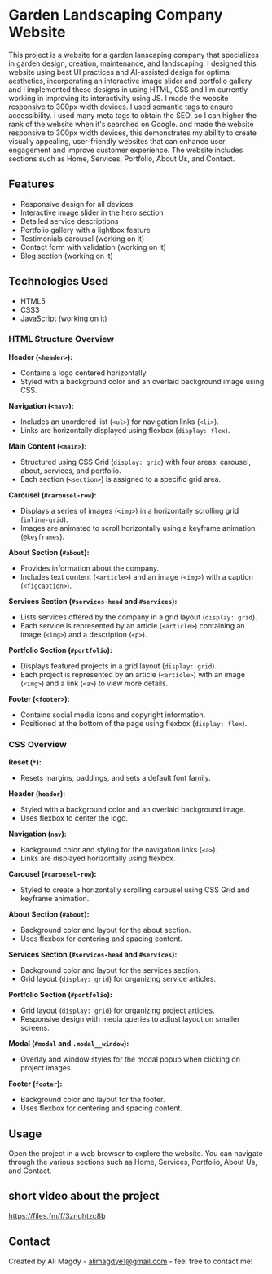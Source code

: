 # Garden Landscaping Company Website

This project is a website for a garden lanscaping company that specializes in garden design, creation, maintenance, and landscaping. I designed this website using best UI practices and AI-assisted design for optimal aesthetics, incorporating an interactive image slider and portfolio gallery and  I implemented these designs in using HTML, CSS and I'm currently working in improving its interactivity using JS. I made the website responsive to 300px width devices. I used semantic tags to ensure accessibility. I used many meta tags to obtain the SEO, so I can higher the rank of the website when it's searched on Google. and made the website responsive to 300px width devices, this demonstrates my ability to create visually appealing, user-friendly websites that can enhance user engagement and improve customer experience. The website includes sections such as Home, Services, Portfolio, About Us, and Contact.


## Features

- Responsive design for all devices
- Interactive image slider in the hero section
- Detailed service descriptions
- Portfolio gallery with a lightbox feature
- Testimonials carousel (working on it)
- Contact form with validation (working on it)
- Blog section (working on it)


## Technologies Used

- HTML5
- CSS3
- JavaScript (working on it)


### HTML Structure Overview

**Header (`<header>`):**
- Contains a logo centered horizontally.
- Styled with a background color and an overlaid background image using CSS.

**Navigation (`<nav>`):**
- Includes an unordered list (`<ul>`) for navigation links (`<li>`).
- Links are horizontally displayed using flexbox (`display: flex`).

**Main Content (`<main>`):**
- Structured using CSS Grid (`display: grid`) with four areas: carousel, about, services, and portfolio.
- Each section (`<section>`) is assigned to a specific grid area.

**Carousel (`#carousel-row`):**
- Displays a series of images (`<img>`) in a horizontally scrolling grid (`inline-grid`).
- Images are animated to scroll horizontally using a keyframe animation (`@keyframes`).

**About Section (`#about`):**
- Provides information about the company.
- Includes text content (`<article>`) and an image (`<img>`) with a caption (`<figcaption>`).

**Services Section (`#services-head` and `#services`):**
- Lists services offered by the company in a grid layout (`display: grid`).
- Each service is represented by an article (`<article>`) containing an image (`<img>`) and a description (`<p>`).

**Portfolio Section (`#portfolio`):**
- Displays featured projects in a grid layout (`display: grid`).
- Each project is represented by an article (`<article>`) with an image (`<img>`) and a link (`<a>`) to view more details.

**Footer (`<footer>`):**
- Contains social media icons and copyright information.
- Positioned at the bottom of the page using flexbox (`display: flex`).

### CSS Overview

**Reset (`*`):**
- Resets margins, paddings, and sets a default font family.

**Header (`header`):**
- Styled with a background color and an overlaid background image.
- Uses flexbox to center the logo.

**Navigation (`nav`):**
- Background color and styling for the navigation links (`<a>`).
- Links are displayed horizontally using flexbox.

**Carousel (`#carousel-row`):**
- Styled to create a horizontally scrolling carousel using CSS Grid and keyframe animation.

**About Section (`#about`):**
- Background color and layout for the about section.
- Uses flexbox for centering and spacing content.

**Services Section (`#services-head` and `#services`):**
- Background color and layout for the services section.
- Grid layout (`display: grid`) for organizing service articles.

**Portfolio Section (`#portfolio`):**
- Grid layout (`display: grid`) for organizing project articles.
- Responsive design with media queries to adjust layout on smaller screens.

**Modal (`#modal` and `.modal__window`):**
- Overlay and window styles for the modal popup when clicking on project images.

**Footer (`footer`):**
- Background color and layout for the footer.
- Uses flexbox for centering and spacing content.


## Usage

Open the project in a web browser to explore the website. You can navigate through the various sections such as Home, Services, Portfolio, About Us, and Contact.
  
## short video about the project
https://files.fm/f/3znqhtzc8b
<script type="text/javascript" src="https://files.fm/embed/playerv2?hash=3znqhtzc8b&autoplay=off&autoload=off&w=100%&h=auto&poster_src=https://files.fm/thumb_video_picture.php?i=3znqhtzc8b" id="filesfm_embed_js__3znqhtzc8b"></script>
## Contact

Created by Ali Magdy - alimagdye1@gmail.com - feel free to contact me!
